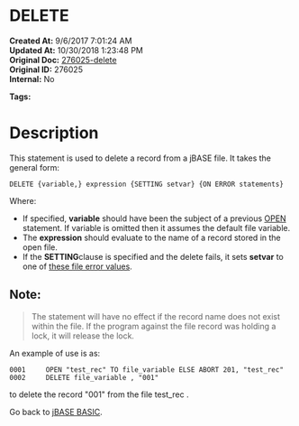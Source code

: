 # DELETE

**Created At:** 9/6/2017 7:01:24 AM  
**Updated At:** 10/30/2018 1:23:48 PM  
**Original Doc:** [276025-delete](https://docs.jbase.com/36868-jbase-basic/276025-delete)  
**Original ID:** 276025  
**Internal:** No  

**Tags:**
<badge text='records' vertical='middle' />
<badge text='file operations' vertical='middle' />

# Description

This statement is used to delete a record from a jBASE file. It takes the general form:

```
DELETE {variable,} expression {SETTING setvar} {ON ERROR statements}
```



Where:

- If specified, **variable** should have been the subject of a previous [OPEN](./../open) statement. If variable is omitted then it assumes the default file variable.
- The **expression** should evaluate to the name of a record stored in the open file.
- If the **SETTING**clause is specified and the delete fails, it sets **setvar** to one of [these file error values](./../incremental-file-errors).




## Note:


> The statement will have no effect if the record name does not exist within the file. If the program against the file record was holding a lock, it will release the lock.


An example of use is as:

```
0001     OPEN "test_rec" TO file_variable ELSE ABORT 201, "test_rec"
0002     DELETE file_variable , "001"
```

to delete the record "001" from the file test\_rec .



Go back to [jBASE BASIC](./../jbase-basic-programmers-reference-guide).
